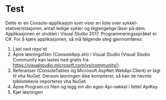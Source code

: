 # Test
Dette er en Console-applikasjon som viser en liste over sykkel-stativer/stasjoner, antall ledige sykler og tilgjengelige låser på dem.
Applikasjonen er utviklet i Visual Studio 2017. Programmeringsspråket er C#. For å kjøre applikasjonen, så må følgende steg gjennomføres:
1. Last ned repo'et
2. Åpne løsningsfilen (ConsoleApp.sln) i Visual Studio (Visual Studio Community kan lastes ned gratis fra https://visualstudio.microsoft.com/vs/community/).
3. Referanser (ConsoleTables og Microsoft.AspNet.WebApi.Client) er lagt til vha NuGet. Dersom løsningen ikke kompilerer, så kan de nevnte bibliotekene importeres vha NuGet.
4. Åpne Program.cs filen og legg inn din egen Api-nøkkel i feltet ApiKey.
5. Kjør løsningen

